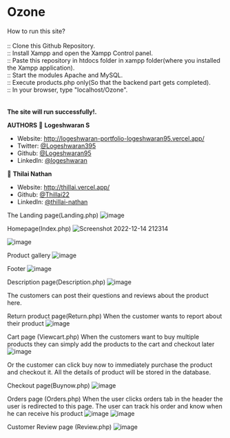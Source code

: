 # Ozone

How to run this site?<br><br>
  :: Clone this Github Repository.<br>
  :: Install Xampp and open the Xampp Control panel.<br>
  :: Paste this repository in htdocs folder in xampp folder(where you installed the Xampp application).<br>
  :: Start the modules Apache and MySQL.<br>
  :: Execute products.php only(So that the backend part gets completed). <br>
  :: In your browser, type "localhost/Ozone". <br>
  <br><br>
 <b>The site will run successfully!.</b>
 
 **AUTHORS**
👤 **Logeshwaran S**

* Website: http://logeshwaran-portfolio-logeshwaran95.vercel.app/
* Twitter: [@Logeshwaran395](https://twitter.com/Logeshwaran395)
* Github: [@Logeshwaran95](https://github.com/Logeshwaran95)
* LinkedIn: [@logeshwaran](https://linkedin.com/in/logeshwaran-)

👤 **Thilai Nathan**

* Website: http://thillai.vercel.app/
* Github: [@Thillai22](https://github.com/Thillai22)
* LinkedIn: [@thillai-nathan](https://www.linkedin.com/in/thillai-nathan/)

The Landing page(Landing.php)
![image](https://user-images.githubusercontent.com/81502320/207904727-ce66ad18-6f10-4b22-8bfe-fe4a26ff25ea.png)

Homepage(Index.php)
![Screenshot 2022-12-14 212314](https://user-images.githubusercontent.com/81502320/207904911-762f0bf7-7b07-4dcf-8c06-60c2c31b3fb3.png)

![image](https://user-images.githubusercontent.com/81502320/207905051-edecb84f-07e5-461d-a944-0d846a802ef6.png)

Product gallery
![image](https://user-images.githubusercontent.com/81502320/207905142-4abda92c-5018-43d3-8953-268901962892.png)

Footer
![image](https://user-images.githubusercontent.com/81502320/207905181-7cfc9d70-5e1f-4ea4-88cf-1db2e7bd8ce6.png)


Description page(Description.php)
![image](https://user-images.githubusercontent.com/81502320/207905719-8f98effc-08d3-4326-8ca3-0460367fe464.png)

 
The customers can post their questions and reviews about the product here.

Return product page(Return.php)
 When the customer wants to report about their product
 ![image](https://user-images.githubusercontent.com/81502320/207906325-2dc2845b-a5d4-41e9-b8c7-c2401bff62a1.png)

Cart page (Viewcart.php)
 When the customers want to buy multiple products they can simply add the products to the cart and checkout later
   ![image](https://user-images.githubusercontent.com/81502320/207906403-28d4cc7e-1315-4732-9c66-8e8191614286.png)

Or the customer can click buy now to immediately purchase the product and checkout it.
All the details of product will be stored in the database.

Checkout page(Buynow.php)
 ![image](https://user-images.githubusercontent.com/81502320/207906544-5a8cd4da-6592-44fa-958d-708a2c00a144.png)

Orders page (Orders.php)
When the user clicks orders tab in the header the user is redirected to this page.
The user can track his order and know when he can receive his product
![image](https://user-images.githubusercontent.com/81502320/207906598-0d07a622-beb6-480e-b681-84d94ef6feda.png)
![image](https://user-images.githubusercontent.com/81502320/207906619-fdd1bcad-f34d-445b-bda7-72a545b4bc72.png)

Customer Review page (Review.php)
 ![image](https://user-images.githubusercontent.com/81502320/207906739-a845f1ac-70b9-4ce4-b82c-bea5515fb065.png)
